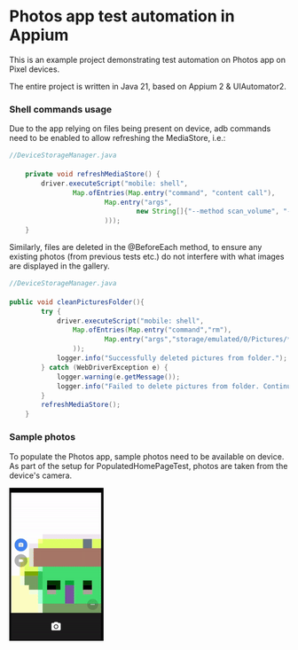 # Photos app test automation in Appium

This is an example project demonstrating test automation on Photos app on Pixel devices.

The entire project is written in Java 21, based on Appium 2 & UIAutomator2.

### Shell commands usage

Due to the app relying on files being present on device, adb commands need to be enabled
to allow refreshing the MediaStore, i.e.:
```java
//DeviceStorageManager.java

    private void refreshMediaStore() {
        driver.executeScript("mobile: shell",
                Map.ofEntries(Map.entry("command", "content call"),
                        Map.entry("args",
                                new String[]{"--method scan_volume", "--uri content://media", "--arg external_primary"}
                        )));
    }
```
Similarly, files are deleted in the @BeforeEach method, to ensure any existing photos (from previous tests etc.) do not interfere with what images are 
displayed in the gallery.
```java
//DeviceStorageManager.java

public void cleanPicturesFolder(){
        try {
            driver.executeScript("mobile: shell",
                Map.ofEntries(Map.entry("command","rm"),
                        Map.entry("args","storage/emulated/0/Pictures/*")
                ));
            logger.info("Successfully deleted pictures from folder.");
        } catch (WebDriverException e) {
            logger.warning(e.getMessage());
            logger.info("Failed to delete pictures from folder. Continuing.");
        }
        refreshMediaStore();
    }
```

### Sample photos

To populate the Photos app, sample photos need to be available on device. As part of the setup for PopulatedHomePageTest,
photos are taken from the device's camera.

<img src="populatedHomepageTest.gif" alt ="PopulatedHomePageTest being run">

